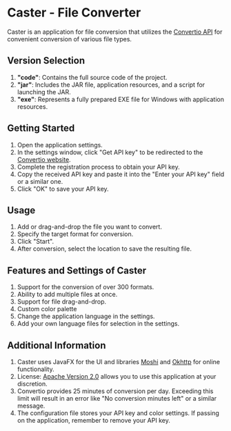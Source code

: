 # Caster - File Converter

Caster is an application for file conversion that utilizes the [Convertio API](https://convertio.co) for convenient conversion of various file types.

## Version Selection

1. **"code"**: Contains the full source code of the project.
2. **"jar"**: Includes the JAR file, application resources, and a script for launching the JAR.
3. **"exe"**: Represents a fully prepared EXE file for Windows with application resources.

## Getting Started

1. Open the application settings.
2. In the settings window, click "Get API key" to be redirected to the [Convertio website](https://developers.convertio.co/).
3. Complete the registration process to obtain your API key.
4. Copy the received API key and paste it into the "Enter your API key" field or a similar one.
5. Click "OK" to save your API key.

## Usage

1. Add or drag-and-drop the file you want to convert.
2. Specify the target format for conversion.
3. Click "Start".
4. After conversion, select the location to save the resulting file.

## Features and Settings of Caster

1. Support for the conversion of over 300 formats.
2. Ability to add multiple files at once.
3. Support for file drag-and-drop.
4. Custom color palette
5. Change the application language in the settings.
6. Add your own language files for selection in the settings.

## Additional Information

1. Caster uses JavaFX for the UI and libraries [Moshi](https://github.com/Upiter-ploooonet/GUI-convertio-Api/issues) and [Okhttp](https://github.com/square/okhttp) for online functionality.
2. License: [Apache Version 2.0](https://www.apache.org/licenses/LICENSE-2.0) allows you to use this application at your discretion.
3. Convertio provides 25 minutes of conversion per day. Exceeding this limit will result in an error like "No conversion minutes left" or a similar message.
4. The configuration file stores your API key and color settings. If passing on the application, remember to remove your API key.
